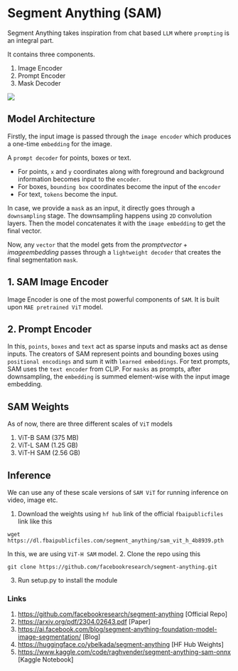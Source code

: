 # Segment Anything (SAM) 
Segment Anything  takes inspiration from chat based `LLM` where `prompting` is an integral part.

It contains three components.
1. Image Encoder
2. Prompt Encoder
3. Mask Decoder

<img src= "https://learnopencv.com/wp-content/uploads/2023/04/segment-anything-model.png"/>

## Model Architecture
Firstly, the input image is passed through the `image encoder` which produces a one-time `embedding` for the image.

A `prompt decoder` for points, boxes or text. 

- For points, `x` and `y` coordinates along with foreground and background information becomes input to the `encoder`.
- For boxes, `bounding box` coordinates become the input of the `encoder`
- For text, `tokens` become the input.

In case, we provide a `mask` as an input, it directly goes through a `downsampling` stage. The downsampling happens using `2D` convolution layers. Then the model concatenates it with the `image embedding` to get the final vector.

Now, any `vector` that the model gets from the $prompt vector + image embedding$ passes through a `lightweight decoder` that creates the final segmentation `mask`.

## 1. SAM Image Encoder
Image Encoder is one of the most powerful components of `SAM`. It is built upon `MAE pretrained ViT` model.
## 2. Prompt Encoder
In this, `points`, `boxes` and `text` act as sparse inputs and masks act as dense inputs. The creators of SAM represent points and bounding boxes using `positional encodings` and sum it with `learned embeddings`. For text prompts, SAM uses the `text encoder` from CLIP. For `masks` as prompts, after downsampling, the `embedding` is summed element-wise with the input image embedding.

## SAM Weights
As of now, there are three different scales of `ViT` models
1. ViT-B SAM (375 MB)
2. ViT-L SAM (1.25 GB)
3. ViT-H SAM (2.56 GB)

## Inference
We can use any of these scale versions of `SAM ViT` for running inference on video, image etc.

1. Download the weights using `hf hub` link of the official `fbaipublicfiles` link like this 
```
wget https://dl.fbaipublicfiles.com/segment_anything/sam_vit_h_4b8939.pth
```
In this, we are using `ViT-H SAM` model.
2. Clone the repo using this 
```
git clone https://github.com/facebookresearch/segment-anything.git
```
3. Run setup.py to install the module
### Links
1. https://github.com/facebookresearch/segment-anything [Official Repo]
2. https://arxiv.org/pdf/2304.02643.pdf [Paper]
3. https://ai.facebook.com/blog/segment-anything-foundation-model-image-segmentation/ [Blog]
4. https://huggingface.co/ybelkada/segment-anything [HF Hub Weights]
5. https://www.kaggle.com/code/raghvender/segment-anything-sam-onnx [Kaggle Notebook]
